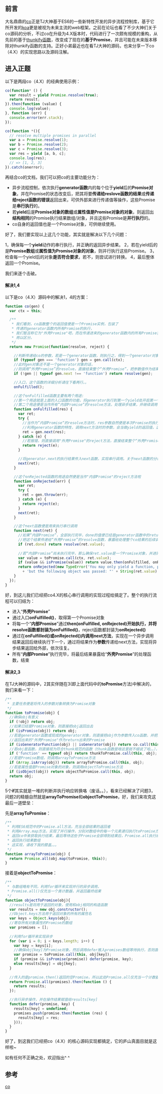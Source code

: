 前言
----------
大名鼎鼎的[co][1]正是TJ大神基于ES6的一些新特性开发的异步流程控制库，基于它所开发的[koa][2]更是被视为未来主流的web框架。之前在论坛也看了不少大神们关于co源码的分析，不过co在升级为4.X版本时，代码进行了一次颇有规模的重构，从先前的基于[thunkify函数][3]，改变成了现在的**基于Promise**，并且可能在未来版本移除对thunkify函数的支持。正好小弟最近也在看TJ大神的源码，也来分享一下co（4.X）的实现思路以及源码注解。

进入正题
----------
以下是两段co（4.X）的经典使用示例：
```js
co(function* () {
  var result = yield Promise.resolve(true);
  return result;
}).then(function (value) {
  console.log(value);
}, function (err) {
  console.error(err.stack);
});
```

```js
co(function *(){
  // resolve multiple promises in parallel 
  var a = Promise.resolve(1);
  var b = Promise.resolve(2);
  var c = Promise.resolve(3);
  var res = yield [a, b, c];
  console.log(res);
  // => [1, 2, 3] 
}).catch(onerror);
```
再结合co的文档，我们可以把co的主要功能分为：

 - 异步流程控制，依次执行**generator函数**内的每个位于**yield**后的**Promise对象**，并在Promise的状态改变后，把其将要**传递给reslove函数的结果**或**传递给reject函数的错误**返回出来，可供外部来进行传递值等操作，这些Promise是**串行执行**的。
 - 若**yield**后是**Promise对象的数组**或**属性值是Promise对象的对象**，则返回出**结构相同**的Promise执行结果数组/对象，并且这些Promise是**并行执行**的。
 - co自身的返回值也是一个Promise对象，可供继续使用。

好了，我们要实现以上这几个功能，其实就是解决以下几个问题：

1，确保每一个**yield**动作的串行执行，并正确的返回异步结果。
2，若在yield后的是**Promise数组**或**属性值为Promise对象的对象**，则并行执行这些Promise。
3，检查每一个yield后的对象**是否符合要求**，若不，则尝试进行转换。
4，最后整体返回一个Promise。

我们来逐个击破。

#### 解决1,4
以下是co（4.X）源码中的解决1，4的方案：
```js
function co(gen) {
  var ctx = this;

  /**
   * 我们看到，co函数整个的返回值便是一个Promise实例，包装了
   * 传递的generator函数内所有Promise的执行，
   * 我们暂且称它为"外壳Promise"吧，而在传递进来的generator函数内的所有Promise我们都先称为“内部Promise”，
   * 用以区分。
   */
  return new Promise(function(resolve, reject) {

    //判断传递给co的参数，若是一个generator函数，则执行之，得到一个generator对象
    if (typeof gen === 'function') gen = gen.call(ctx);
    //此时gen对象还不是一个generator对象的话，
    //则调用“外壳Promise”的resolve，直接结束整个“外壳Promise”，把参数值作为结果传出
    if (!gen || typeof gen.next !== 'function') return resolve(gen);

    //入口，这个函数的详细分析请往下看两行。。
    onFulfilled();

    //这个onFulfilled函数主要有两个用途:
    //第一个用途就是上面的入口函数的功能，将generator执行到第一个yield处开启第一个异步调用
    //第二个用途便是当作所有”内部Promise“的resolve方法，处理异步结果，并继续调用下一个Promise
    function onFulfilled(res) {
      var ret;
      try {
        //当作为”内部Promise“的resolve方法时，res参数自然便是本次Promise的执行结果了
        //利用generator函数的特性，调用next方法时的参数，会当做yield的返回值，这样我们就做到了将异步的结果返回出来
        ret = gen.next(res);
      } catch (e) {
        //若报错，则直接调用"外壳Promise"的reject方法，直接结束整个“外壳Promise”，把错误对象作为结果传出
        return reject(e);
      }

      //将generator.next的执行结果传入next函数，实现串行调用。关于next函数的分析也请往下看。。
      next(ret);
    }

    //这个onRejected函数的用途自然便是当作"内部Promise"的reject方法啦
    function onRejected(err) {
      var ret;
      try {
        ret = gen.throw(err);
      } catch (e) {
        return reject(e);
      }
      next(ret);
    }

    //这个next函数便是用来执行串行调用
    function next(ret) {
      //如果“内部Promise”，全部执行完毕，done的值便已经是generator函数中的return出的值了，
      //把这个结果传递给“外壳Promise”的resolve函数，暴露给处理整个co结果的后续调用
      if (ret.done) return resolve(ret.value);
      
      //若“内部Promise”尚未执行完毕，那么确保ret.value是一个Promise对象，并进而调用它
      var value = toPromise.call(ctx, ret.value);
      if (value && isPromise(value)) return value.then(onFulfilled, onRejected);
      return onRejected(new TypeError('You may only yield a function, promise, generator, array, or object, '
        + 'but the following object was passed: "' + String(ret.value) + '"'));
    }
  });
}
```

好，到这儿我们已经把co4.X的核心串行调用的实现过程给搞定了。整个的执行流程可以归结为：

 * 进入“**外壳Promise**”
 * 通过入口**onFulfilled()**，取得第一个Promise对象
 * 将每一个“**内部Promise**”通过**then(onFulfilled, onRejected)**开始执行，并将resolve函数都封装为**onFulfilled()**，reject函数都封装为**onRejected()**
 * 通过在**onFulfilled()**或**onRejected()**内调用**next方法**，实现在一个异步调用结果返回后继续执行下一个，通过将结果作为**参数**传递给next方法，实现将异步结果返回给外部，依次往复。
 * 所有“**内部Promise**”执行完毕，将最后结果暴露给“**外壳Promise**”的处理函数，结束

#### 解决2,3
在TJ大神的源码中，2其实伴随在3(即上面代码中的**toPromise**方法)中解决的，我们来看一下：
```js
/**
 * 主要任务便是将传入的参数对象转换为Promise对象
 */
function toPromise(obj) {
  //确保obj有意义
  if (!obj) return obj;
  //如果已经是Promise对象，则直接把obj返回出去
  if (isPromise(obj)) return obj;
  //若是generator函数或现成的generator对象，则直接把obj作为参数传入co函数，并把这个co函数
  //返回出来的"外壳Promise"作为return出来的Promise
  if (isGeneratorFunction(obj) || isGenerator(obj)) return co.call(this, obj);
  //若obj是函数，则直接视为符合thunk规范的函数（thunk函数是啥这里就不细说了哈。。），直接转换
  if ('function' == typeof obj) return thunkToPromise.call(this, obj);
  //若是Promise数组，则调用arrayToPromise方法
  if (Array.isArray(obj)) return arrayToPromise.call(this, obj);
  //若是属性值是Promise对象的对象，则调用objectToPromise方法
  if (isObject(obj)) return objectToPromise.call(this, obj);
  return obj;
}
```

5个**if**其实就是一堆的判断并执行响应转换咯（废话。。），看来已经解决了问题3，问题2的精髓自然就是**arrayToPromise**和**objectToPromise**，好，我们来攻克这最后一道壁垒：

先是**arrayToPromise**：
```js
/**
 * 利用ES6规范中的Promise.all方法，充当全部结果的返回者
 * 利用Array.map方法，实现了并行操作，分别对数组中的每一个元素递归执行toPromise方法，把这些子Promise接着
 * 返回co中来获取执行结果，最后等待这些子Promise全部得到结果后，Promise.all执行成功，
 * 返回执行结果数组
 * 这实现，请收下我的膝盖。。。
 */
function arrayToPromise(obj) {
  return Promise.all(obj.map(toPromise, this));
}
```

接着是**objectToPromise**：
```js
/**
 * 与数组略有不同，利用for循环来实现并行的异步调用，
 * Promise.all()仅充当一个类计数器，并返回最终结果
 */
function objectToPromise(obj){
  //results是将用于返回的对象，使用和obj相同的构造函数
  var results = new obj.constructor();
  //Object.keys方法用于返回对象的所有的属性名
  var keys = Object.keys(obj);
  //寄存所有对象属性的Promise的数组
  var promises = [];
  
  //利用for循环来实现异步
  for (var i = 0; i < keys.length; i++) {
    var key = keys[i];
    //确保obj[key]为Promise对象，然后调用defer推入promises数组等待执行，否则直接将结果返回给result[key]
    var promise = toPromise.call(this, obj[key]);
    if (promise && isPromise(promise)) defer(promise, key);
    else results[key] = obj[key];
  }
  
  //传入的是promise.then()返回的空Promise，所以此处Promise.all仅充当一个计数器，确保所有异步操作的resolve操作中对results对象的属性都赋值完毕后，返回最终的results对象
  return Promise.all(promises).then(function () {
    return results;
  });

  //执行异步操作，并在操作结果赋值给results[key]
  function defer(promise, key) {
    results[key] = undefined;
    promises.push(promise.then(function (res) {
      results[key] = res;
    }));
  }
}
```

好了，到这我们已经把co（4.X）的核心源码实现都搞定，它的庐山真面目就是这样啦~

如有任何不正确之处，欢迎指出^ ^

参考
----------
[co][4]


  [1]: https://www.npmjs.com/package/co
  [2]: https://www.npmjs.com/package/koa
  [3]: https://www.npmjs.com/package/thunkify
  [4]: https://github.com/tj/co
